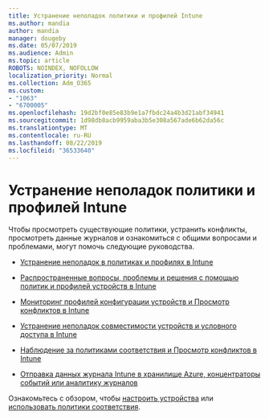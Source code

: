 ```yaml
---
title: Устранение неполадок политики и профилей Intune
ms.author: mandia
author: mandia
manager: dougeby
ms.date: 05/07/2019
ms.audience: Admin
ms.topic: article
ROBOTS: NOINDEX, NOFOLLOW
localization_priority: Normal
ms.collection: Adm_O365
ms.custom:
- "1063"
- "6700005"
ms.openlocfilehash: 19d2bf0e85e83b9e1a7fbdc24a4b3d21abf34941
ms.sourcegitcommit: 1d98db8acb9959aba3b5e308a567ade6b62da56c
ms.translationtype: MT
ms.contentlocale: ru-RU
ms.lasthandoff: 08/22/2019
ms.locfileid: "36533640"
---
```

# <a name="troubleshooting-intune-policy-and-profiles"></a>Устранение неполадок политики и профилей Intune

Чтобы просмотреть существующие политики, устранить конфликты, просмотреть данные журналов и ознакомиться с общими вопросами и проблемами, могут помочь следующие руководства.

- [Устранение неполадок в политиках и профилях в Intune](https://docs.microsoft.com/intune/troubleshoot-policies-in-microsoft-intune)

- [Распространенные вопросы, проблемы и решения с помощью политик и профилей устройств в Intune](https://docs.microsoft.com/intune/device-profile-troubleshoot)

- [Мониторинг профилей конфигурации устройств и Просмотр конфликтов в Intune](https://docs.microsoft.com/intune/device-profile-monitor)

- [Устранение неполадок совместимости устройств и условного доступа в Intune](https://docs.microsoft.com/intune/troubleshoot-conditional-access)

- [Наблюдение за политиками соответствия и Просмотр конфликтов в Intune](https://docs.microsoft.com/intune/compliance-policy-monitor)

- [Отправка данных журнала Intune в хранилище Azure, концентраторы событий или аналитику журналов](https://docs.microsoft.com/intune/review-logs-using-azure-monitor)

Ознакомьтесь с обзором, чтобы [настроить устройства](https://docs.microsoft.com/intune/device-profiles) или [использовать политики соответствия](https://docs.microsoft.com/intune/device-compliance-get-started).
